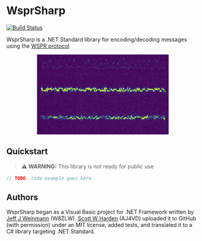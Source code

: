 # WsprSharp

[![Build Status](https://dev.azure.com/swharden/swharden/_apis/build/status/swharden.WsprSharp?branchName=main)](https://dev.azure.com/swharden/swharden/_build/latest?definitionId=17&branchName=main)

WsprSharp is a .NET Standard library for encoding/decoding messages using the [WSPR protocol](https://en.wikipedia.org/wiki/WSPR_(amateur_radio_software))

<div align="center">
<img src="dev/graphics/wspr-spectrogram.png">
</div>

## Quickstart

> **⚠️ WARNING:** This library is not ready for public use

```cs
// TODO: code example goes here
```

## Authors

WsprSharp began as a Visual Basic project for .NET Framework written by [Jeff J Weinmann](jwein.acs@gmail.com) (W8ZLW). [Scott W Harden](https://swharden.com/) (AJ4VD) uploaded it to GitHub (with permission) under an MIT license, added tests, and translated it to a C# library targeting .NET Standard.